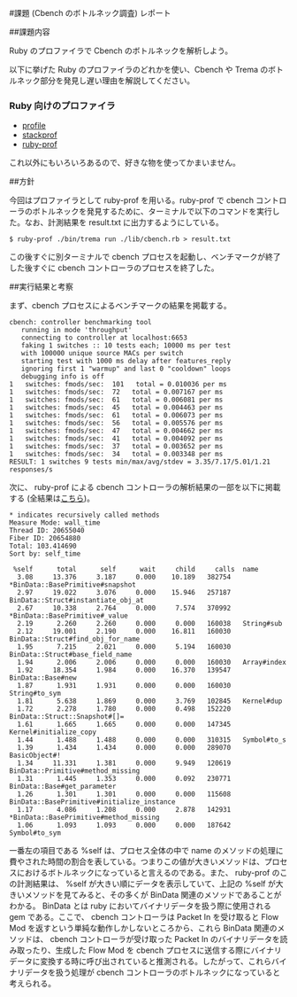 #課題 (Cbench のボトルネック調査) レポート

##課題内容

Ruby のプロファイラで Cbench のボトルネックを解析しよう。

以下に挙げた Ruby のプロファイラのどれかを使い、Cbench や Trema のボトルネック部分を発見し遅い理由を解説してください。

### Ruby 向けのプロファイラ

* [profile](https://docs.ruby-lang.org/ja/2.1.0/library/profile.html)
* [stackprof](https://github.com/tmm1/stackprof)
* [ruby-prof](https://github.com/ruby-prof/ruby-prof)

これ以外にもいろいろあるので、好きな物を使ってかまいません。

##方針

今回はプロファイラとして ruby-prof を用いる。ruby-prof で cbench コントローラのボトルネックを発見するために、ターミナルで以下のコマンドを実行した。なお、計測結果を result.txt に出力するようにしている。

```
$ ruby-prof ./bin/trema run ./lib/cbench.rb > result.txt
```

この後すぐに別ターミナルで cbench プロセスを起動し、ベンチマークが終了した後すぐに cbench コントローラのプロセスを終了した。

##実行結果と考察

まず、cbench プロセスによるベンチマークの結果を掲載する。

```
cbench: controller benchmarking tool
   running in mode 'throughput'
   connecting to controller at localhost:6653 
   faking 1 switches :: 10 tests each; 10000 ms per test
   with 100000 unique source MACs per switch
   starting test with 1000 ms delay after features_reply
   ignoring first 1 "warmup" and last 0 "cooldown" loops
   debugging info is off
1   switches: fmods/sec:  101   total = 0.010036 per ms 
1   switches: fmods/sec:  72   total = 0.007167 per ms 
1   switches: fmods/sec:  61   total = 0.006081 per ms 
1   switches: fmods/sec:  45   total = 0.004463 per ms 
1   switches: fmods/sec:  61   total = 0.006073 per ms 
1   switches: fmods/sec:  56   total = 0.005576 per ms 
1   switches: fmods/sec:  47   total = 0.004662 per ms 
1   switches: fmods/sec:  41   total = 0.004092 per ms 
1   switches: fmods/sec:  37   total = 0.003652 per ms 
1   switches: fmods/sec:  34   total = 0.003348 per ms 
RESULT: 1 switches 9 tests min/max/avg/stdev = 3.35/7.17/5.01/1.21 responses/s
```

次に、 ruby-prof による cbench コントローラの解析結果の一部を以下に掲載する (全結果は[こちら](https://raw.githubusercontent.com/handai-trema/cbench-Takuya-Saitoh/master/result.txt))。

```
* indicates recursively called methods
Measure Mode: wall_time
Thread ID: 20655040
Fiber ID: 20654880
Total: 103.414690
Sort by: self_time

 %self      total      self      wait     child     calls  name
  3.08     13.376     3.187     0.000    10.189   382754  *BinData::BasePrimitive#snapshot
  2.97     19.022     3.076     0.000    15.946   257187   BinData::Struct#instantiate_obj_at
  2.67     10.338     2.764     0.000     7.574   370992  *BinData::BasePrimitive#_value
  2.19      2.260     2.260     0.000     0.000   160038   String#sub
  2.12     19.001     2.190     0.000    16.811   160030   BinData::Struct#find_obj_for_name
  1.95      7.215     2.021     0.000     5.194   160030   BinData::Struct#base_field_name
  1.94      2.006     2.006     0.000     0.000   160030   Array#index
  1.92     18.354     1.984     0.000    16.370   139547   BinData::Base#new
  1.87      1.931     1.931     0.000     0.000   160030   String#to_sym
  1.81      5.638     1.869     0.000     3.769   102845   Kernel#dup
  1.72      2.278     1.780     0.000     0.498   152220   BinData::Struct::Snapshot#[]=
  1.61      1.665     1.665     0.000     0.000   147345   Kernel#initialize_copy
  1.44      1.488     1.488     0.000     0.000   310315   Symbol#to_s
  1.39      1.434     1.434     0.000     0.000   289070   BasicObject#!
  1.34     11.331     1.381     0.000     9.949   120619   BinData::Primitive#method_missing
  1.31      1.445     1.353     0.000     0.092   230771   BinData::Base#get_parameter
  1.26      1.301     1.301     0.000     0.000   115608   BinData::BasePrimitive#initialize_instance
  1.17      4.086     1.208     0.000     2.878   142931  *BinData::BasePrimitive#method_missing
  1.06      1.093     1.093     0.000     0.000   187642   Symbol#to_sym
```

一番左の項目である %self は、プロセス全体の中で name のメソッドの処理に費やされた時間の割合を表している。つまりこの値が大きいメソッドは、プロセスにおけるボトルネックになっていると言えるのである。また、 ruby-prof のこの計測結果は、 %self が大きい順にデータを表示していて、上記の %self が大きいメソッドを見てみると、その多くが BinData 関連のメソッドであることがわかる。 BinData とは ruby においてバイナリデータを扱う際に使用される gem である。ここで、 cbench コントローラは Packet In を受け取ると Flow Mod を返すという単純な動作しかしないところから、これら BinData 関連のメソッドは、 cbench コントローラが受け取った Packet In のバイナリデータを読み取ったり、生成した Flow Mod を cbench プロセスに送信する際にバイナリデータに変換する時に呼び出されていると推測される。したがって、これらバイナリデータを扱う処理が cbench コントローラのボトルネックになっていると考えられる。
